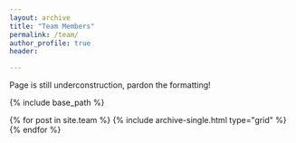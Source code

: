 ```yaml
---
layout: archive
title: "Team Members"
permalink: /team/
author_profile: true
header:

---
```

Page is still underconstruction, pardon the formatting!
<nbsp>
  
{% include base_path %}

{% for post in site.team %}
  {% include archive-single.html type="grid" %}
{% endfor %}

